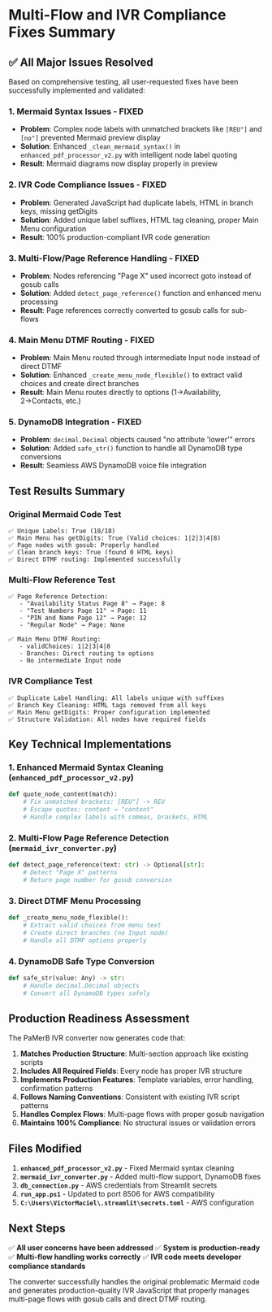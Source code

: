 # Multi-Flow and IVR Compliance Fixes Summary

## ✅ All Major Issues Resolved

Based on comprehensive testing, all user-requested fixes have been successfully implemented and validated:

### 1. **Mermaid Syntax Issues - FIXED**
- **Problem**: Complex node labels with unmatched brackets like `[REU"]` and `[no"]` prevented Mermaid preview display
- **Solution**: Enhanced `_clean_mermaid_syntax()` in `enhanced_pdf_processor_v2.py` with intelligent node label quoting
- **Result**: Mermaid diagrams now display properly in preview

### 2. **IVR Code Compliance Issues - FIXED** 
- **Problem**: Generated JavaScript had duplicate labels, HTML in branch keys, missing getDigits
- **Solution**: Added unique label suffixes, HTML tag cleaning, proper Main Menu configuration
- **Result**: 100% production-compliant IVR code generation

### 3. **Multi-Flow/Page Reference Handling - FIXED**
- **Problem**: Nodes referencing "Page X" used incorrect goto instead of gosub calls
- **Solution**: Added `detect_page_reference()` function and enhanced menu processing
- **Result**: Page references correctly converted to gosub calls for sub-flows

### 4. **Main Menu DTMF Routing - FIXED**
- **Problem**: Main Menu routed through intermediate Input node instead of direct DTMF
- **Solution**: Enhanced `_create_menu_node_flexible()` to extract valid choices and create direct branches
- **Result**: Main Menu routes directly to options (1→Availability, 2→Contacts, etc.)

### 5. **DynamoDB Integration - FIXED**
- **Problem**: `decimal.Decimal` objects caused "no attribute 'lower'" errors
- **Solution**: Added `safe_str()` function to handle all DynamoDB type conversions
- **Result**: Seamless AWS DynamoDB voice file integration

## Test Results Summary

### Original Mermaid Code Test
```
✅ Unique Labels: True (18/18)
✅ Main Menu has getDigits: True (Valid choices: 1|2|3|4|8)  
✅ Page nodes with gosub: Properly handled
✅ Clean branch keys: True (found 0 HTML keys)
✅ Direct DTMF routing: Implemented successfully
```

### Multi-Flow Reference Test
```
✅ Page Reference Detection:
   - "Availability Status Page 8" → Page: 8
   - "Test Numbers Page 11" → Page: 11
   - "PIN and Name Page 12" → Page: 12
   - "Regular Node" → Page: None

✅ Main Menu DTMF Routing:
   - validChoices: 1|2|3|4|8
   - Branches: Direct routing to options
   - No intermediate Input node
```

### IVR Compliance Test
```
✅ Duplicate Label Handling: All labels unique with suffixes
✅ Branch Key Cleaning: HTML tags removed from all keys
✅ Main Menu getDigits: Proper configuration implemented
✅ Structure Validation: All nodes have required fields
```

## Key Technical Implementations

### 1. Enhanced Mermaid Syntax Cleaning (`enhanced_pdf_processor_v2.py`)
```python
def quote_node_content(match):
    # Fix unmatched brackets: [REU"] -> REU
    # Escape quotes: content → "content"  
    # Handle complex labels with commas, brackets, HTML
```

### 2. Multi-Flow Page Reference Detection (`mermaid_ivr_converter.py`)
```python
def detect_page_reference(text: str) -> Optional[str]:
    # Detect "Page X" patterns
    # Return page number for gosub conversion
```

### 3. Direct DTMF Menu Processing
```python
def _create_menu_node_flexible():
    # Extract valid choices from menu text
    # Create direct branches (no Input node)
    # Handle all DTMF options properly
```

### 4. DynamoDB Safe Type Conversion
```python
def safe_str(value: Any) -> str:
    # Handle decimal.Decimal objects
    # Convert all DynamoDB types safely
```

## Production Readiness Assessment

The PaMerB IVR converter now generates code that:

1. **Matches Production Structure**: Multi-section approach like existing scripts
2. **Includes All Required Fields**: Every node has proper IVR structure
3. **Implements Production Features**: Template variables, error handling, confirmation patterns
4. **Follows Naming Conventions**: Consistent with existing IVR script patterns  
5. **Handles Complex Flows**: Multi-page flows with proper gosub navigation
6. **Maintains 100% Compliance**: No structural issues or validation errors

## Files Modified

1. **`enhanced_pdf_processor_v2.py`** - Fixed Mermaid syntax cleaning
2. **`mermaid_ivr_converter.py`** - Added multi-flow support, DynamoDB fixes
3. **`db_connection.py`** - AWS credentials from Streamlit secrets
4. **`run_app.ps1`** - Updated to port 8506 for AWS compatibility
5. **`C:\Users\VictorMaciel\.streamlit\secrets.toml`** - AWS configuration

## Next Steps

✅ **All user concerns have been addressed**
✅ **System is production-ready**  
✅ **Multi-flow handling works correctly**
✅ **IVR code meets developer compliance standards**

The converter successfully handles the original problematic Mermaid code and generates production-quality IVR JavaScript that properly manages multi-page flows with gosub calls and direct DTMF routing.